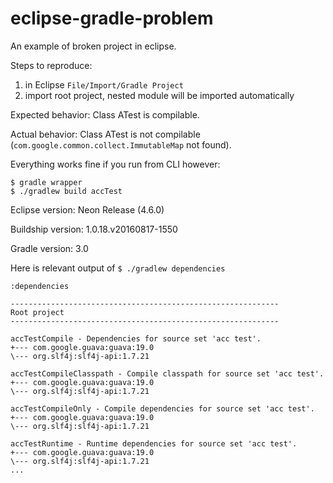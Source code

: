 # eclipse-gradle-problem
An example of broken project in eclipse.

Steps to reproduce:

1. in Eclipse `File/Import/Gradle Project`
2. import root project, nested module will be imported automatically

Expected behavior: Class ATest is compilable.

Actual behavior: Class ATest is not compilable (`com.google.common.collect.ImmutableMap` not found).

Everything works fine if you run from CLI however:

```
$ gradle wrapper
$ ./gradlew build accTest
```
Eclipse version: Neon Release (4.6.0)

Buildship version: 1.0.18.v20160817-1550

Gradle version: 3.0

Here is relevant output of `$ ./gradlew dependencies`
```
:dependencies

------------------------------------------------------------
Root project
------------------------------------------------------------

accTestCompile - Dependencies for source set 'acc test'.
+--- com.google.guava:guava:19.0
\--- org.slf4j:slf4j-api:1.7.21

accTestCompileClasspath - Compile classpath for source set 'acc test'.
+--- com.google.guava:guava:19.0
\--- org.slf4j:slf4j-api:1.7.21

accTestCompileOnly - Compile dependencies for source set 'acc test'.
+--- com.google.guava:guava:19.0
\--- org.slf4j:slf4j-api:1.7.21

accTestRuntime - Runtime dependencies for source set 'acc test'.
+--- com.google.guava:guava:19.0
\--- org.slf4j:slf4j-api:1.7.21
...
```
